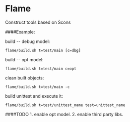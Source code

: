 Flame
=====

Construct tools based on Scons

####Example:

  build -- debug model:

    flame/build.sh t=test/main [c=dbg]

  build -- opt model:

    flame/build.sh t=test/main c=opt

  clean built objects:

    flame/build.sh t=test/main -c

  build unittest and execute it:

    flame/build.sh t=test/unittest_name test=unittest_name


####TODO
	1. enable opt model.
	2. enable third party libs.
